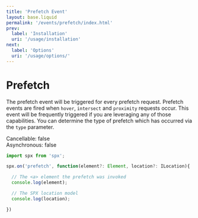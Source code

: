 ```yaml
---
title: 'Prefetch Event'
layout: base.liquid
permalink: '/events/prefetch/index.html'
prev:
  label: 'Installation'
  uri: '/usage/installation'
next:
  label: 'Options'
  uri: '/usage/options/'
---
```


# Prefetch

The prefetch event will be triggered for every prefetch request. Prefetch events are fired when `hover`, `intersect` and `proximity` requests occur. This event will be frequently triggered if you are leveraging any of those capabilities. You can determine the type of prefetch which has occurred via the `type` parameter.

<span class="fc-gray">Cancellable</span>: <span class="ff-code fs-md fc-cyan">false</span><br>
<span class="fc-gray">Asynchronous</span>: <span class="ff-code fs-md fc-green">false</span>

<!-- prettier-ignore -->
```js
import spx from 'spx';

spx.on('prefetch', function(element?: Element, location?: ILocation){

  // The <a> element the prefetch was invoked
  console.log(element);

  // The SPX location model
  console.log(location);

})
```
